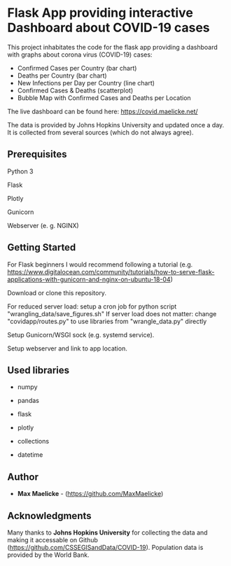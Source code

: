 # Flask App providing interactive Dashboard about COVID-19 cases

This project inhabitates the code for the flask app providing a dashboard with graphs about corona virus (COVID-19) cases:
* Confirmed Cases per Country (bar chart)
* Deaths per Country (bar chart)
* New Infections per Day per Country (line chart)
* Confirmed Cases & Deaths (scatterplot)
* Bubble Map with Confirmed Cases and Deaths per Location

The live dashboard can be found here: https://covid.maelicke.net/ 

The data is provided by Johns Hopkins University and updated once a day. It is collected from several sources (which do not always agree).


## Prerequisites

Python 3

Flask

Plotly

Gunicorn

Webserver (e. g. NGINX)


## Getting Started

For Flask beginners I would recommend following a tutorial (e.g. https://www.digitalocean.com/community/tutorials/how-to-serve-flask-applications-with-gunicorn-and-nginx-on-ubuntu-18-04)

Download or clone this repository.

For reduced server load: setup a cron job for python script "wrangling_data/save_figures.sh"
If server load does not matter: change "covidapp/routes.py" to use libraries from "wrangle_data.py" directly

Setup Gunicorn/WSGI sock (e.g. systemd service).

Setup webserver and link to app location. 


## Used libraries

* numpy
* pandas

* flask
* plotly

* collections
* datetime


## Author

* **Max Maelicke** - (https://github.com/MaxMaelicke)


## Acknowledgments

Many thanks to **Johns Hopkins University** for collecting the data and making it accessable on Github (https://github.com/CSSEGISandData/COVID-19).
Population data is provided by the World Bank.
